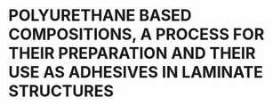 # POLYURETHANE BASED COMPOSITIONS, A PROCESS FOR THEIR PREPARATION AND THEIR USE AS ADHESIVES IN LAMINATE STRUCTURES